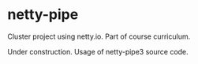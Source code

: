 # netty-pipe
Cluster project using netty.io. Part of course curriculum.

Under construction. Usage of netty-pipe3 source code.
